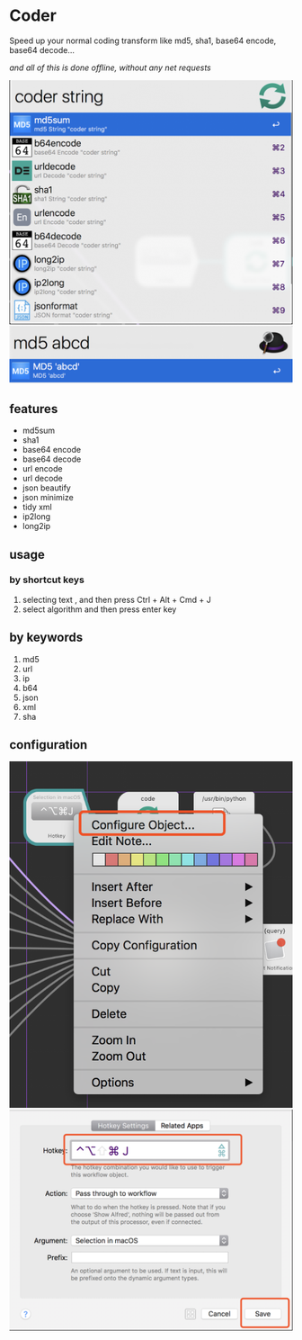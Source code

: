 # Coder

Speed up your normal coding transform like md5, sha1, base64 encode, base64 decode...

*and all of this is done offline, without any net requests*

![Screen Shot](https://github.com/mooring/Coder-for-Alfred/blob/master/screen-shot.png?raw=true)
![Screen Shot](https://github.com/mooring/Coder-for-Alfred/blob/master/md5.png?raw=true)

## features

- md5sum
- sha1
- base64 encode
- base64 decode
- url encode
- url decode
- json beautify
- json minimize
- tidy xml
- ip2long
- long2ip


## usage

### by shortcut keys

1. selecting text , and then press Ctrl + Alt + Cmd + J
2. select algorithm and then press enter key

## by keywords

1. md5
2. url
3. ip
4. b64
5. json
6. xml
7. sha

## configuration

![Step one](https://github.com/mooring/Coder-for-Alfred/blob/master/shortcut_key.png?raw=true)
![Step two](https://github.com/mooring/Coder-for-Alfred/blob/master/shortcut_save.png?raw=true)
